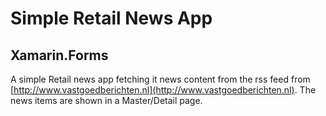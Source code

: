# Simple Retail News App
## Xamarin.Forms

A simple Retail news app fetching it news content from the rss feed from [http://www.vastgoedberichten.nl](http://www.vastgoedberichten.nl).
The news items are shown in a Master/Detail page.
